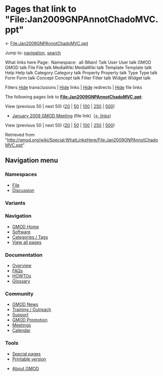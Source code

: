 <div id="mw-page-base" class="noprint">

</div>

<div id="mw-head-base" class="noprint">

</div>

<div id="content" class="mw-body" role="main">

<span id="top"></span>

<div id="mw-js-message" style="display:none;">

</div>



# <span dir="auto">Pages that link to "File:Jan2009GNPAnnotChadoMVC.ppt"</span>

<div id="bodyContent">

<div id="contentSub">

←
[File:Jan2009GNPAnnotChadoMVC.ppt](/wiki/File:Jan2009GNPAnnotChadoMVC.ppt "File:Jan2009GNPAnnotChadoMVC.ppt")

</div>

<div id="jump-to-nav" class="mw-jump">

Jump to: [navigation](#mw-navigation), [search](#p-search)

</div>

<div id="mw-content-text">

What links here Page:  Namespace:  all (Main) Talk User User talk GMOD
GMOD talk File File talk MediaWiki MediaWiki talk Template Template talk
Help Help talk Category Category talk Property Property talk Type Type
talk Form Form talk Concept Concept talk Filter Filter talk Widget
Widget talk

Filters
[Hide](/mediawiki/index.php?title=Special:WhatLinksHere/File:Jan2009GNPAnnotChadoMVC.ppt&hidetrans=1 "Special:WhatLinksHere/File:Jan2009GNPAnnotChadoMVC.ppt")
transclusions \|
[Hide](/mediawiki/index.php?title=Special:WhatLinksHere/File:Jan2009GNPAnnotChadoMVC.ppt&hidelinks=1 "Special:WhatLinksHere/File:Jan2009GNPAnnotChadoMVC.ppt")
links \|
[Hide](/mediawiki/index.php?title=Special:WhatLinksHere/File:Jan2009GNPAnnotChadoMVC.ppt&hideredirs=1 "Special:WhatLinksHere/File:Jan2009GNPAnnotChadoMVC.ppt")
redirects \|
[Hide](/mediawiki/index.php?title=Special:WhatLinksHere/File:Jan2009GNPAnnotChadoMVC.ppt&hideimages=1 "Special:WhatLinksHere/File:Jan2009GNPAnnotChadoMVC.ppt")
file links

The following pages link to
**[File:Jan2009GNPAnnotChadoMVC.ppt](/wiki/File:Jan2009GNPAnnotChadoMVC.ppt "File:Jan2009GNPAnnotChadoMVC.ppt")**:

View (previous 50 \| next 50)
([20](/mediawiki/index.php?title=Special:WhatLinksHere/File:Jan2009GNPAnnotChadoMVC.ppt&limit=20 "Special:WhatLinksHere/File:Jan2009GNPAnnotChadoMVC.ppt")
\|
[50](/mediawiki/index.php?title=Special:WhatLinksHere/File:Jan2009GNPAnnotChadoMVC.ppt&limit=50 "Special:WhatLinksHere/File:Jan2009GNPAnnotChadoMVC.ppt")
\|
[100](/mediawiki/index.php?title=Special:WhatLinksHere/File:Jan2009GNPAnnotChadoMVC.ppt&limit=100 "Special:WhatLinksHere/File:Jan2009GNPAnnotChadoMVC.ppt")
\|
[250](/mediawiki/index.php?title=Special:WhatLinksHere/File:Jan2009GNPAnnotChadoMVC.ppt&limit=250 "Special:WhatLinksHere/File:Jan2009GNPAnnotChadoMVC.ppt")
\|
[500](/mediawiki/index.php?title=Special:WhatLinksHere/File:Jan2009GNPAnnotChadoMVC.ppt&limit=500 "Special:WhatLinksHere/File:Jan2009GNPAnnotChadoMVC.ppt"))

- [January 2009 GMOD
  Meeting](/wiki/January_2009_GMOD_Meeting "January 2009 GMOD Meeting")
  (file link) ‎ <span class="mw-whatlinkshere-tools">([←
  links](/mediawiki/index.php?title=Special:WhatLinksHere&target=January+2009+GMOD+Meeting "Special:WhatLinksHere"))</span>

View (previous 50 \| next 50)
([20](/mediawiki/index.php?title=Special:WhatLinksHere/File:Jan2009GNPAnnotChadoMVC.ppt&limit=20 "Special:WhatLinksHere/File:Jan2009GNPAnnotChadoMVC.ppt")
\|
[50](/mediawiki/index.php?title=Special:WhatLinksHere/File:Jan2009GNPAnnotChadoMVC.ppt&limit=50 "Special:WhatLinksHere/File:Jan2009GNPAnnotChadoMVC.ppt")
\|
[100](/mediawiki/index.php?title=Special:WhatLinksHere/File:Jan2009GNPAnnotChadoMVC.ppt&limit=100 "Special:WhatLinksHere/File:Jan2009GNPAnnotChadoMVC.ppt")
\|
[250](/mediawiki/index.php?title=Special:WhatLinksHere/File:Jan2009GNPAnnotChadoMVC.ppt&limit=250 "Special:WhatLinksHere/File:Jan2009GNPAnnotChadoMVC.ppt")
\|
[500](/mediawiki/index.php?title=Special:WhatLinksHere/File:Jan2009GNPAnnotChadoMVC.ppt&limit=500 "Special:WhatLinksHere/File:Jan2009GNPAnnotChadoMVC.ppt"))

</div>

<div class="printfooter">

Retrieved from
"<http://gmod.org/wiki/Special:WhatLinksHere/File:Jan2009GNPAnnotChadoMVC.ppt>"

</div>

<div id="catlinks" class="catlinks catlinks-allhidden">

</div>

<div class="visualClear">

</div>

</div>

</div>

<div id="mw-navigation">

## Navigation menu

<div id="mw-head">



<div id="left-navigation">

<div id="p-namespaces" class="vectorTabs" role="navigation"
aria-labelledby="p-namespaces-label">

### Namespaces

- <span id="ca-nstab-image"><a href="/wiki/File:Jan2009GNPAnnotChadoMVC.ppt" accesskey="c"
  title="View the file page [c]">File</a></span>
- <span id="ca-talk"><a
  href="/mediawiki/index.php?title=File_talk:Jan2009GNPAnnotChadoMVC.ppt&amp;action=edit&amp;redlink=1"
  accesskey="t"
  title="Discussion about the content page [t]">Discussion</a></span>

</div>

<div id="p-variants" class="vectorMenu emptyPortlet" role="navigation"
aria-labelledby="p-variants-label">

### 

### Variants[](#)

<div class="menu">

</div>

</div>

</div>





</div>

</div>

</div>

<div id="mw-panel">

<div id="p-logo" role="banner">

<a href="/wiki/Main_Page"
style="background-image: url(http://gmod.org/images/GMOD-cogs.png);"
title="Visit the main page"></a>

</div>

<div id="p-Navigation" class="portal" role="navigation"
aria-labelledby="p-Navigation-label">

### Navigation

<div class="body">

- <span id="n-GMOD-Home">[GMOD Home](/wiki/Main_Page)</span>
- <span id="n-Software">[Software](/wiki/GMOD_Components)</span>
- <span id="n-Categories-.2F-Tags">[Categories /
  Tags](/wiki/Categories)</span>
- <span id="n-View-all-pages">[View all
  pages](/wiki/Special:AllPages)</span>

</div>

</div>

<div id="p-Documentation" class="portal" role="navigation"
aria-labelledby="p-Documentation-label">

### Documentation

<div class="body">

- <span id="n-Overview">[Overview](/wiki/Overview)</span>
- <span id="n-FAQs">[FAQs](/wiki/Category:FAQ)</span>
- <span id="n-HOWTOs">[HOWTOs](/wiki/Category:HOWTO)</span>
- <span id="n-Glossary">[Glossary](/wiki/Glossary)</span>

</div>

</div>

<div id="p-Community" class="portal" role="navigation"
aria-labelledby="p-Community-label">

### Community

<div class="body">

- <span id="n-GMOD-News">[GMOD News](/wiki/GMOD_News)</span>
- <span id="n-Training-.2F-Outreach">[Training /
  Outreach](/wiki/Training_and_Outreach)</span>
- <span id="n-Support">[Support](/wiki/Support)</span>
- <span id="n-GMOD-Promotion">[GMOD
  Promotion](/wiki/GMOD_Promotion)</span>
- <span id="n-Meetings">[Meetings](/wiki/Meetings)</span>
- <span id="n-Calendar">[Calendar](/wiki/Calendar)</span>

</div>

</div>

<div id="p-tb" class="portal" role="navigation"
aria-labelledby="p-tb-label">

### Tools

<div class="body">

- <span id="t-specialpages"><a href="/wiki/Special:SpecialPages" accesskey="q"
  title="A list of all special pages [q]">Special pages</a></span>
- <span id="t-print"><a
  href="/mediawiki/index.php?title=Special:WhatLinksHere/File:Jan2009GNPAnnotChadoMVC.ppt&amp;printable=yes"
  rel="alternate" accesskey="p"
  title="Printable version of this page [p]">Printable version</a></span>

</div>

</div>

</div>

</div>

<div id="footer" role="contentinfo">

- <span id="footer-places-about">[About
  GMOD](/wiki/GMOD:About "GMOD:About")</span>

<!-- -->






</div>
